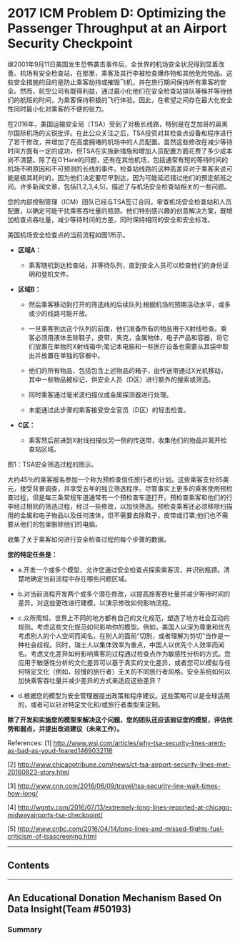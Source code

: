 # 2017 ICM Problem D: Optimizing the Passenger Throughput at an Airport Security Checkpoint


继2001年9月11日美国发生恐怖袭击事件后，全世界的机场安全状况得到显着改善。机场有安全检查站，在那里，乘客及其行李被检查爆炸物和其他危险物品。这些安全措施的目的是防止乘客劫持或摧毁飞机，并在旅行期间保持所有乘客的安全。然而，航空公司有既得利益，通过最小化他们在安全检查站排队等候并等待他们的航班的时间，为乘客保持积极的飞行体验。因此，在希望之间存在最大化安全性同时最小化对乘客的不便的张力。

在2016年，美国运输安全局（TSA）受到了对极长线路，特别是在芝加哥的奥黑尔国际机场的尖锐批评。在此公众关注之后，TSA投资对其检查点设备和程序进行了若干修改，并增加了在高度拥堵的机场中的人员配置。虽然这些修改在减少等待时间方面有一定的成功，但TSA在实施新措施和增加人员配置方面花费了多少成本尚不清楚。除了在O’Hare的问题，还有在其他机场，包括通常有短的等待时间的机场不明原因和不可预测的长线的事件。检查站线路的这种高差异对于乘客来说可能是极其耗时的，因为他们决定要尽早到达，因为可能延迟错过他们的预定航班之间。许多新闻文章，包括[1,2,3,4,5]，描述了与机场安全检查站相关的一些问题。

您的内部控制管理（ICM）团队已经与TSA签订合同，审查机场安全检查站和人员配置，以确定可能干扰乘客吞吐量的瓶颈。他们特别感兴趣的创意解决方案，既增加检查点吞吐量，减少等待时间的方差，同时保持相同的安全和安全标准。

美国机场安全检查点的当前流程如图1所示。

 + **区域A：**

     + 乘客随机到达检查站，并等待队列，直到安全人员可以检查他们的身份证明和登机文件。

 + **区域B：**

     + 然后乘客移动到打开的筛选线的后续队列;根据机场的预期活动水平，或多或少的线路可能开放。

     + 一旦乘客到达这个队列的前面，他们准备所有的物品用于X射线检查。乘客必须用液体去除鞋子，皮带，夹克，金属物体，电子产品和容器，将它们放置在单独的X射线箱中;笔记本电脑和一些医疗设备也需要从其袋中取出并放置在单独的容器中。

     + 他们的所有物品，包括包含上述物品的箱子，由传送带通过X光机移动，其中一些物品被标记，供安全人员（D区）进行额外的搜索或筛选。

     + 同时乘客通过毫米波扫描仪或金属探测器进行处理。

     + 未能通过此步骤的乘客接受安全官员（D区）的轻击检查。

 + **C区：**

     + 乘客然后前进到X射线扫描仪另一侧的传送带，收集他们的物品并离开检查站区域。

图1：TSA安全筛选过程的图示。

大约45％的乘客报名参加一个称为预检查信任旅行者的计划。这些乘客支付85美元，接受背景调查，并享受五年的独立筛选程序。尽管事实上更多的乘客使用预检查过程，但是每三条常规车道通常有一个预检查车道打开。预检查乘客和他们的行李经过相同的筛选过程，经过一些修改，以加快筛选。预检查乘客还必须移除扫描用的金属和电子物品以及任何液体，但不需要去除鞋子，皮带或灯罩;他们也不需要从他们的包里删除他们的电脑。

收集了关于乘客如何进行安全检查过程的每个步骤的数据。

**您的特定任务是：**

 + a.开发一个或多个模型，允许您通过安全检查点探索乘客流，并识别瓶颈。清楚地确定当前流程中存在哪些问题区域。

 + b.对当前流程开发两个或多个潜在修改，以提高旅客吞吐量并减少等待时间的差异。对这些更改进行建模，以演示修改如何影响流程。

 + c.众所周知，世界上不同的地方都有自己的文化规范，塑造了地方社会互动的规则。考虑这些文化规范如何影响你的模型。例如，美国人以深为尊重和优先考虑别人的个人空间而闻名，在别人的面前“切割，或者理解为剪切”当作是一种社会歧视。同时，瑞士人以集体效率为重点，中国人以优先个人效率而闻名。考虑文化差异如何影响乘客的过程通过检查点作为敏感性分析的方式。您应用于敏感性分析的文化差异可以基于真实的文化差异，或者您可以模拟与任何特定文化（例如，较慢的旅行者）无关的不同旅行者风格。安全系统如何以加快乘客吞吐量并减少差异的方式来适应这些差异？

 + d.根据您的模型为安全管理器提出政策和程序建议。这些策略可以是全球适用的，或者可以针对特定文化和/或旅行者类型来定制。

**除了开发和实施您的模型来解决这个问题，您的团队还应该验证您的模型，评估优势和弱点，并提出改进建议（未来工作）。**

References:
[1] http://www.wsj.com/articles/why-tsa-security-lines-arent-as-bad-as-youd-feared1469032116

[2] http://www.chicagotribune.com/news/ct-tsa-airport-security-lines-met-20160823-story.html

[3] http://www.cnn.com/2016/06/09/travel/tsa-security-line-wait-times-how-long/

[4] http://wgntv.com/2016/07/13/extremely-long-lines-reported-at-chicago-midwayairports-tsa-checkpoint/

[5] http://www.cnbc.com/2016/04/14/long-lines-and-missed-flights-fuel-criticism-of-tsascreening.html




---
## Contents


---

## An Educational Donation Mechanism Based On Data Insight(Team #50193)

### Summary


